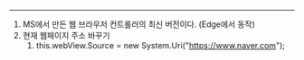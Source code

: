 ---

1. MS에서 만든 웹 브라우저 컨트롤러의 최신 버전이다. (Edge에서 동작)
2. 현재 웹페이지 주소 바꾸기
    1. this.webView.Source = new System.Uri("https://www.naver.com");
